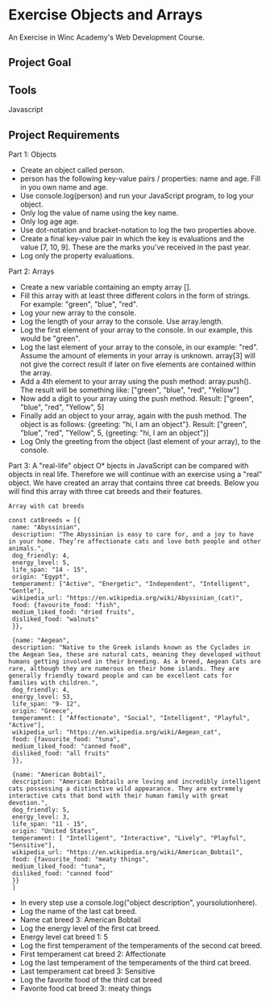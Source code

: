 # Exercise Objects and Arrays
An Exercise in Winc Academy's Web Development Course.

## Project Goal

## Tools
Javascript

## Project Requirements
Part 1: Objects
* Create an object called person.
* person has the following key-value pairs / properties: name and age. Fill in you own name and age.
* Use console.log(person) and run your JavaScript program, to log your object.
* Only log the value of name using the key name.
* Only log age age.
* Use dot-notation and bracket-notation to log the two properties above.
* Create a final key-value pair in which the key is evaluations and the value [7, 10, 9]. These are the marks you've received in the past year.
* Log only the property evaluations. 

Part 2: Arrays
* Create a new variable containing an empty array [].
* Fill this array with at least three different colors in the form of strings. For example: "green", "blue", "red".
* Log your new array to the console.
* Log the length of your array to the console. Use array.length.
* Log the first element of your array to the console. In our example, this would be "green".
* Log the last element of your array to the console, in our example: "red". Assume the amount of elements in your array is unknown. array[3] will not give the correct result if later on five elements are contained within the array.
* Add a 4th element to your array using the push method: array.push(). The result will be something like: ["green", "blue", "red", "Yellow"]
* Now add a digit to your array using the push method. Result: ["green", "blue", "red", "Yellow", 5]
* Finally add an object to your array, again with the push method. The object is as follows: {greeting: "hi, I am an object"}. Result: ["green", "blue",
"red", "Yellow", 5, {greeting: "hi, I am an object"}]
* Log Only the greeting from the object (last element of your array), to the console.

Part 3: A "real-life" object
O* bjects in JavaScript can be compared with objects in real life. Therefore we will continue with an exercise using a "real" object. We have created an array that contains three cat breeds. Below you will find this array with three cat breeds and their features.

```
Array with cat breeds

const catBreeds = [{
 name: "Abyssinian",
 description: "The Abyssinian is easy to care for, and a joy to have in your home. They’re affectionate cats and love both people and other animals.",
 dog_friendly: 4,
 energy_level: 5,
 life_span: "14 - 15",
 origin: "Egypt",
 temperament: ["Active", "Energetic", "Independent", "Intelligent", "Gentle"],
 wikipedia_url: "https://en.wikipedia.org/wiki/Abyssinian_(cat)",
 food: {favourite_food: "fish",
 medium_liked_food: "dried fruits", 
 disliked_food: "walnuts"
 }},
 
 {name: "Aegean",
 description: "Native to the Greek islands known as the Cyclades in the Aegean Sea, these are natural cats, meaning they developed without humans getting involved in their breeding. As a breed, Aegean Cats are rare, although they are numerous on their home islands. They are generally friendly toward people and can be excellent cats for families with children.",
 dog_friendly: 4,
 energy_level: 53,
 life_span: "9- 12",
 origin: "Greece",
 temperament: [ "Affectionate", "Social", "Intelligent", "Playful", "Active"],
 wikipedia_url: "https://en.wikipedia.org/wiki/Aegean_cat",
 food: {favourite_food: "tuna",
 medium_liked_food: "canned food", 
 disliked_food: "all fruits"
 }},
 
 {name: "American Bobtail",
 description: "American Bobtails are loving and incredibly intelligent cats possessing a distinctive wild appearance. They are extremely interactive cats that bond with their human family with great devotion.",
 dog_friendly: 5,
 energy_level: 3,
 life_span: "11 - 15",
 origin: "United States",
 temperament: [ "Intelligent", "Interactive", "Lively", "Playful", "Sensitive"],
 wikipedia_url: "https://en.wikipedia.org/wiki/American_Bobtail",
 food: {favourite_food: "meaty things",
 medium_liked_food: "tuna", 
 disliked_food: "canned food"
 }}
 ]
 ```
 
* In every step use a console.log("object description", yoursolutionhere). 
* Log the name of the last cat breed.
* Name cat breed 3: American Bobtail
* Log the energy level of the first cat breed.
* Energy level cat breed 1: 5
* Log the first temperament of the temperaments of the second cat breed.
* First temperament cat breed 2: Affectionate
* Log the last temperament of the temperaments of the third cat breed.
* Last temperament cat breed 3: Sensitive
* Log the favorite food of the third cat breed
* Favorite food cat breed 3: meaty things
